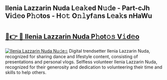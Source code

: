 ## Ilenia Lazzarin Nuda L𝚎a𝚔ed N𝚞𝚍e - Part-cJh Vi𝚍𝚎o P𝚑𝚘tos - H𝚘𝚝 O𝚗𝚕yf𝚊ns L𝚎a𝚔s nHaWu

# <h2><a href="http://kfdnriu.oniu.top/?m=Ilenia+Lazzarin+Nuda">🔗👉 🔴 Ilenia Lazzarin Nuda P𝚑ot𝚘𝚜 V𝚒d𝚎o</a></h2>

[![Ilenia Lazzarin Nuda Nu𝚍e𝚜](https://i.imgur.com/0qMVB7G.gif)](http://kfdnriu.oniu.top/?m=Ilenia+Lazzarin+Nuda)
Digital trendsetter Ilenia Lazzarin Nuda, recognized for sharing dance and lifestyle content, consisting of presentations and personal vlogs. Selfless volunteer Ilenia Lazzarin Nuda, recognized for their generosity and dedication to volunteering their time and skills to help others.  
